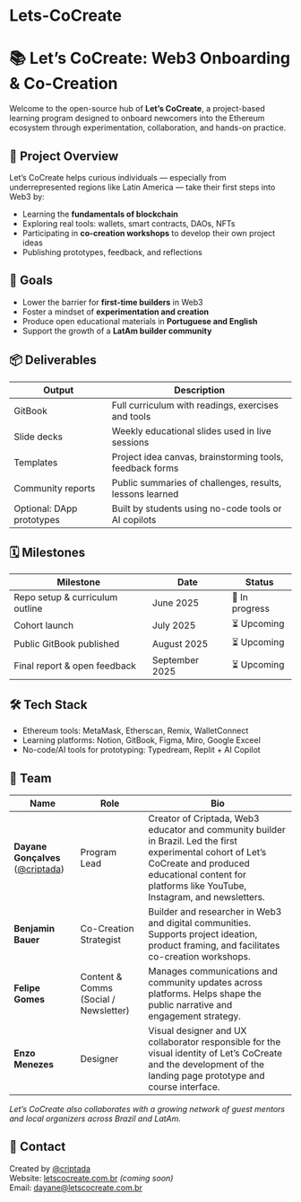 # Lets-CoCreate
# 📚 Let’s CoCreate: Web3 Onboarding & Co-Creation

Welcome to the open-source hub of **Let’s CoCreate**, a project-based learning program designed to onboard newcomers into the Ethereum ecosystem through experimentation, collaboration, and hands-on practice.





## 🧭 Project Overview

Let’s CoCreate helps curious individuals — especially from underrepresented regions like Latin America — take their first steps into Web3 by:

- Learning the **fundamentals of blockchain**
- Exploring real tools: wallets, smart contracts, DAOs, NFTs
- Participating in **co-creation workshops** to develop their own project ideas
- Publishing prototypes, feedback, and reflections


## 🎯 Goals

- Lower the barrier for **first-time builders** in Web3  
- Foster a mindset of **experimentation and creation**  
- Produce open educational materials in **Portuguese and English**  
- Support the growth of a **LatAm builder community** 


## 📦 Deliverables

| Output | Description |
|--------|-------------|
| GitBook | Full curriculum with readings, exercises and tools |
| Slide decks | Weekly educational slides used in live sessions |
| Templates | Project idea canvas, brainstorming tools, feedback forms |
| Community reports | Public summaries of challenges, results, lessons learned |
| Optional: DApp prototypes | Built by students using no-code tools or AI copilots |



## 🗓️ Milestones

| Milestone | Date | Status |
|-----------|------|--------|
| Repo setup & curriculum outline | June 2025 | 🔄 In progress |
| Cohort launch | July 2025 | ⏳ Upcoming |
| Public GitBook published | August 2025 | ⏳ Upcoming |
| Final report & open feedback | September 2025 | ⏳ Upcoming |



## 🛠 Tech Stack

- Ethereum tools: MetaMask, Etherscan, Remix, WalletConnect  
- Learning platforms: Notion, GitBook, Figma, Miro, Google Exceel
- No-code/AI tools for prototyping: Typedream, Replit + AI Copilot


## 👥 Team

| Name            | Role                                 | Bio |
|-----------------|--------------------------------------|-----|
| **Dayane Gonçalves** ([@criptada](https://x.com/criptada)) | Program Lead             | Creator of Criptada, Web3 educator and community builder in Brazil. Led the first experimental cohort of Let’s CoCreate and produced educational content for platforms like YouTube, Instagram, and newsletters. |
| **Benjamin Bauer** | Co-Creation Strategist             | Builder and researcher in Web3 and digital communities. Supports project ideation, product framing, and facilitates co-creation workshops. |
| **Felipe Gomes** | Content & Comms (Social / Newsletter) | Manages communications and community updates across platforms. Helps shape the public narrative and engagement strategy. |
| **Enzo Menezes** | Designer | Visual designer and UX collaborator responsible for the visual identity of Let’s CoCreate and the development of the landing page prototype and course interface. |

*Let’s CoCreate also collaborates with a growing network of guest mentors and local organizers across Brazil and LatAm.*



## 💬 Contact

Created by [@criptada](https://x.com/criptada)  
Website: [letscocreate.com.br](https://letscocreate.com.br) *(coming soon)*  
Email: dayane@letscocreate.com.br

